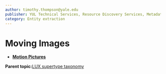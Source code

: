 ```yaml
---
author: timothy.thompson@yale.edu
publisher: YUL Technical Services, Resource Discovery Services, Metadata Services Unit
category: Entity extraction
---
```


# Moving Images

-   **[Motion Pictures](../../tasks/supertypes/motionpictures.md)**  


**Parent topic:**[LUX supertype taxonomy](../../tasks/supertypes/supertypes.md)

